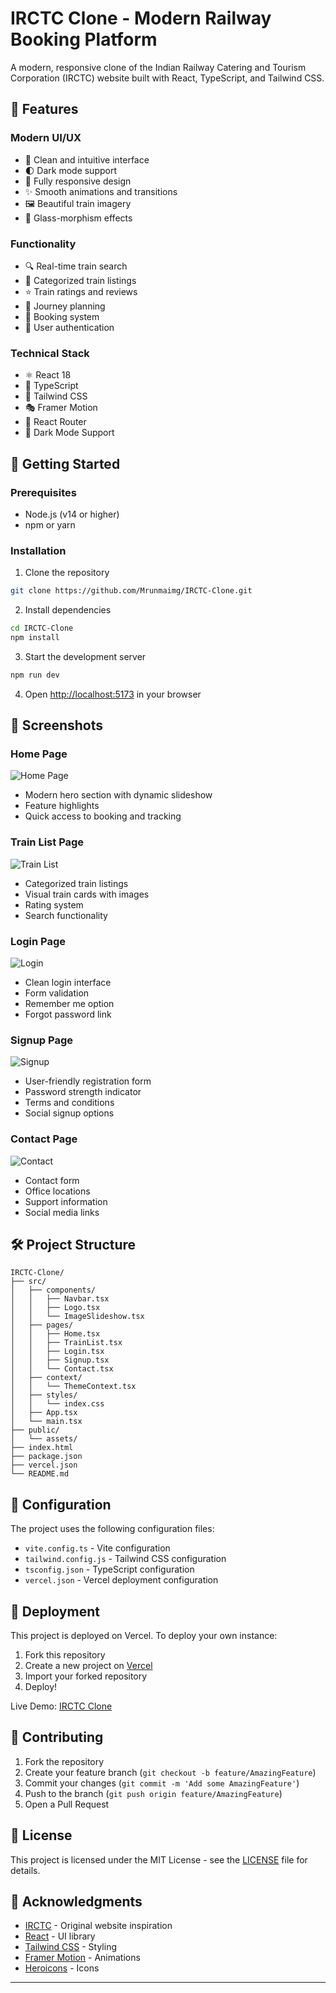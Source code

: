 # IRCTC Clone - Modern Railway Booking Platform

A modern, responsive clone of the Indian Railway Catering and Tourism Corporation (IRCTC) website built with React, TypeScript, and Tailwind CSS.

## 🌟 Features

### Modern UI/UX
- 🎨 Clean and intuitive interface
- 🌓 Dark mode support
- 📱 Fully responsive design
- ✨ Smooth animations and transitions
- 🖼️ Beautiful train imagery
- 🎯 Glass-morphism effects

### Functionality
- 🔍 Real-time train search
- 🚂 Categorized train listings
- ⭐ Train ratings and reviews
- 📅 Journey planning
- 🎫 Booking system
- 👤 User authentication

### Technical Stack
- ⚛️ React 18
- 📘 TypeScript
- 🎨 Tailwind CSS
- 🎭 Framer Motion
- 🎯 React Router
- 🌙 Dark Mode Support

## 🚀 Getting Started

### Prerequisites
- Node.js (v14 or higher)
- npm or yarn

### Installation

1. Clone the repository
```bash
git clone https://github.com/Mrunmaimg/IRCTC-Clone.git
```

2. Install dependencies
```bash
cd IRCTC-Clone
npm install
```

3. Start the development server
```bash
npm run dev
```

4. Open [http://localhost:5173](http://localhost:5173) in your browser

## 📸 Screenshots

### Home Page
![Home Page](https://github.com/Mrunmaimg/IRCTC-Clone/blob/main/screenshots/home.png.png)
- Modern hero section with dynamic slideshow
- Feature highlights
- Quick access to booking and tracking

### Train List Page
![Train List](https://github.com/Mrunmaimg/IRCTC-Clone/blob/main/screenshots/train-list.png.png)
- Categorized train listings
- Visual train cards with images
- Rating system
- Search functionality

### Login Page
![Login](https://github.com/Mrunmaimg/IRCTC-Clone/blob/main/screenshots/login.png.png)
- Clean login interface
- Form validation
- Remember me option
- Forgot password link

### Signup Page
![Signup](https://github.com/Mrunmaimg/IRCTC-Clone/blob/main/screenshots/signup.png.png)
- User-friendly registration form
- Password strength indicator
- Terms and conditions
- Social signup options

### Contact Page
![Contact](https://github.com/Mrunmaimg/IRCTC-Clone/blob/main/screenshots/contact.png.png)
- Contact form
- Office locations
- Support information
- Social media links

## 🛠️ Project Structure

```
IRCTC-Clone/
├── src/
│   ├── components/
│   │   ├── Navbar.tsx
│   │   ├── Logo.tsx
│   │   └── ImageSlideshow.tsx
│   ├── pages/
│   │   ├── Home.tsx
│   │   ├── TrainList.tsx
│   │   ├── Login.tsx
│   │   ├── Signup.tsx
│   │   └── Contact.tsx
│   ├── context/
│   │   └── ThemeContext.tsx
│   ├── styles/
│   │   └── index.css
│   ├── App.tsx
│   └── main.tsx
├── public/
│   └── assets/
├── index.html
├── package.json
├── vercel.json
└── README.md
```

## 🔧 Configuration

The project uses the following configuration files:
- `vite.config.ts` - Vite configuration
- `tailwind.config.js` - Tailwind CSS configuration
- `tsconfig.json` - TypeScript configuration
- `vercel.json` - Vercel deployment configuration

## 🚀 Deployment

This project is deployed on Vercel. To deploy your own instance:

1. Fork this repository
2. Create a new project on [Vercel](https://vercel.com)
3. Import your forked repository
4. Deploy!

Live Demo: [IRCTC Clone](https://irctc-clone-mrunmaimg.vercel.app)

## 🤝 Contributing

1. Fork the repository
2. Create your feature branch (`git checkout -b feature/AmazingFeature`)
3. Commit your changes (`git commit -m 'Add some AmazingFeature'`)
4. Push to the branch (`git push origin feature/AmazingFeature`)
5. Open a Pull Request

## 📝 License

This project is licensed under the MIT License - see the [LICENSE](LICENSE) file for details.

## 🙏 Acknowledgments

- [IRCTC](https://www.irctc.co.in/) - Original website inspiration
- [React](https://reactjs.org/) - UI library
- [Tailwind CSS](https://tailwindcss.com/) - Styling
- [Framer Motion](https://www.framer.com/motion/) - Animations
- [Heroicons](https://heroicons.com/) - Icons



---

